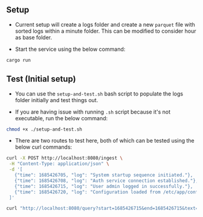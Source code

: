 ## Setup

- Current setup will create a logs folder and create a new `parquet` file with sorted logs within a minute folder. This can be modified to consider hour as base folder.


- Start the service using the below command:

```bash
cargo run
```

## Test (Initial setup)

- You can use the `setup-and-test.sh` bash script to populate the logs folder initially and test things out.

- If you are having issue with running `.sh` script because it's not executable, run the below command:

```bash
chmod +x ./setup-and-test.sh
```

- There are two routes to test here, both of which can be tested using the below curl commands:

```bash
curl -X POST http://localhost:8080/ingest \
 -H "Content-Type: application/json" \
 -d '[
   {"time": 1685426705, "log": "System startup sequence initiated."},
   {"time": 1685426708, "log": "Auth service connection established."},
   {"time": 1685426715, "log": "User admin logged in successfully."},
   {"time": 1685426720, "log": "Configuration loaded from /etc/app/config.yaml"}
 ]'
```

```bash
curl "http://localhost:8080/query?start=1685426715&end=1685426715&text=admin"
```